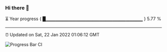 ### Hi there 👋

⏳ Year progress { █▁▁▁▁▁▁▁▁▁▁▁▁▁▁▁▁▁▁▁▁▁▁▁▁▁▁▁▁▁ } 5.77 %

---

⏰ Updated on Sat, 22 Jan 2022 01:06:12 GMT

![Progress Bar CI](https://github.com/ZhaoGui/ZhaoGui/workflows/Progress%20Bar%20CI/badge.svg)
